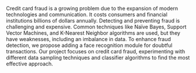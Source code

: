 Credit card fraud is a growing problem due to the expansion of modern technologies and communication. It costs consumers and financial institutions billions of dollars annually.
Detecting and preventing fraud is challenging and expensive. Common techniques like Naïve Bayes, Support Vector Machines, and K-Nearest Neighbor algorithms are used, but they have weaknesses, including an imbalance in data.
To enhance fraud detection, we propose adding a face recognition module for doubtful transactions. Our project focuses on credit card fraud, experimenting with different data sampling techniques and classifier algorithms to find the most effective approach. 

